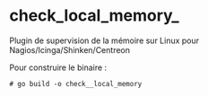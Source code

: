 # check_local_memory_

Plugin de supervision de la mémoire sur Linux pour Nagios/Icinga/Shinken/Centreon 

Pour construire le binaire :

    # go build -o check__local_memory 
